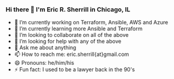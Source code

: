 ### Hi there 👋 I'm Eric R. Sherrill in Chicago, IL

- 🔭 I’m currently working on Terraform, Ansible, AWS and Azure
- 🌱 I’m currently learning more Ansible and Terraform
- 👯 I’m looking to collaborate on all of the above
- 🤔 I’m looking for help with any of the above
- 💬 Ask me about anything
- 📫 How to reach me: eric.sherrill{at}gmail.com
- 😄 Pronouns: he/him/his
- ⚡ Fun fact: I used to be a lawyer back in the 90's

